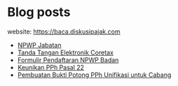 # Blog posts

website: https://baca.diskusipajak.com

<!-- BLOG-POST-LIST:START -->
- [NPWP Jabatan](https://baca.diskusipajak.com/npwp-jabatan/)
- [Tanda Tangan Elektronik Coretax](https://baca.diskusipajak.com/tanda-tangan-elektronik-coretax/)
- [Formulir Pendaftaran NPWP Badan](https://baca.diskusipajak.com/formulit/)
- [Keunikan PPh Pasal 22](https://baca.diskusipajak.com/keunikan-pph-pasal-22/)
- [Pembuatan Bukti Potong PPh Unifikasi untuk Cabang](https://baca.diskusipajak.com/pembuatan-bukti-potong-pph-unifikasi-untuk-cabang/)
<!-- BLOG-POST-LIST:END -->

<!--
**kelaspajak/kelaspajak** is a ✨ _special_ ✨ repository because its `README.md` (this file) appears on your GitHub profile.

Here are some ideas to get you started:

- 🔭 I’m currently working on ...
- 🌱 I’m currently learning ...
- 👯 I’m looking to collaborate on ...
- 🤔 I’m looking for help with ...
- 💬 Ask me about ...
- 📫 How to reach me: ...
- 😄 Pronouns: ...
- ⚡ Fun fact: ...
-->
